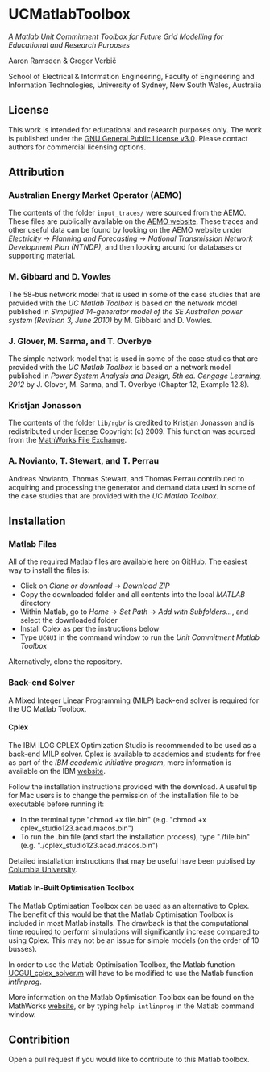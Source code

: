# UCMatlabToolbox

_A Matlab Unit Commitment Toolbox for Future Grid Modelling for Educational and Research Purposes_

Aaron Ramsden & Gregor Verbi&#269;

School of Electrical & Information Engineering, Faculty of Engineering and Information Technologies, University of Sydney, New South Wales, Australia


## License

This work is intended for educational and research purposes only. The work is published under the [GNU General Public License v3.0](LICENSE.md). Please contact authors for commercial licensing options.

## Attribution

### Australian Energy Market Operator (AEMO)

The contents of the folder `input_traces/` were sourced from the AEMO. These files are publically available on the [AEMO website](https://www.aemo.com.au). These traces and other useful data can be found by looking on the AEMO website under _Electricity_ &rarr; _Planning and Forecasting_ &rarr; _National Transmission Network Development Plan (NTNDP)_, and then looking around for databases or supporting material.

### M. Gibbard and D. Vowles

The 58-bus network model that is used in some of the case studies that are provided with the _UC Matlab Toolbox_ is based on the network model published in _Simplified 14-generator model of the SE Australian power system (Revision 3, June 2010)_ by M. Gibbard and D. Vowles.

### J. Glover, M. Sarma, and T. Overbye

The simple network model that is used in some of the case studies that are provided with the _UC Matlab Toolbox_ is based on a network model published in _Power System Analysis and Design, 5th ed. Cengage Learning, 2012_ by J. Glover, M. Sarma, and T. Overbye (Chapter 12, Example 12.8).


### Kristjan Jonasson

The contents of the folder `lib/rgb/` is credited to Kristjan Jonasson and is redistributed under [license](lib/rgb/license.txt) Copyright (c) 2009. This function was sourced from the [MathWorks File Exchange](https://au.mathworks.com/matlabcentral/fileexchange/24497-rgb-triple-of-color-name--version-2).

### A. Novianto, T. Stewart, and T. Perrau

Andreas Novianto, Thomas Stewart, and Thomas Perrau contributed to acquiring and processing the generator and demand data used in some of the case studies that are provided with the _UC Matlab Toolbox_.

## Installation

### Matlab Files

All of the required Matlab files are available [here](https://github.com/AaronRamsden/UCMatlabToolbox) on GitHub. The easiest way to install the files is:
* Click on _Clone or download_ &rarr; _Download ZIP_
* Copy the downloaded folder and all contents into the local _MATLAB_ directory
* Within Matlab, go to _Home_ &rarr; _Set Path_ &rarr; _Add with Subfolders..._, and select the downloaded folder
* Install Cplex as per the instructions below
* Type `UCGUI` in the command window to run the _Unit Commitment Matlab Toolbox_

Alternatively, clone the repository.

### Back-end Solver

A Mixed Integer Linear Programming (MILP) back-end solver is required for the UC Matlab Toolbox.

#### Cplex

The IBM ILOG CPLEX Optimization Studio is recommended to be used as a back-end MILP solver. Cplex is available to academics and students for free as part of the _IBM academic initiative program_, more information is available on the IBM [website](https://www.ibm.com/developerworks/community/blogs/jfp/entry/CPLEX_Is_Free_For_Students?lang=en).

Follow the installation instructions provided with the download. A useful tip for Mac users is to change the permission of the installation file to be executable before running it:
* In the terminal type "chmod +x file.bin" (e.g. "chmod +x cplex_studio123.acad.macos.bin")
* To run the .bin file (and start the installation process), type "./file.bin" (e.g. "./cplex_studio123.acad.macos.bin")

Detailed installation instructions that may be useful have been publised by [Columbia University](http://www.columbia.edu/~jz2313/INSTALL).

#### Matlab In-Built Optimisation Toolbox

The Matlab Optimisation Toolbox can be used as an alternative to Cplex. The benefit of this would be that the Matlab Optimisation Toolbox is included in most Matlab installs. The drawback is that the computational time required to perform simulations will significantly increase compared to using Cplex. This may not be an issue for simple models (on the order of 10 busses).

In order to use the Matlab Optimisation Toolbox, the Matlab function [UCGUI_cplex_solver.m](UC_simulation/UCGUI_cplex_solver.m) will have to be modified to use the Matlab function _intlinprog_.

More information on the Matlab Optimisation Toolbox can be found on the MathWorks [website](http://au.mathworks.com/help/optim/index.html), or by typing `help intlinprog` in the Matlab command window.

## Contribition

Open a pull request if you would like to contribute to this Matlab toolbox.
